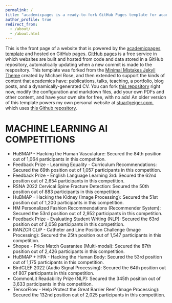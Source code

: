 ```yaml
---
permalink: /
title: "academicpages is a ready-to-fork GitHub Pages template for academic personal websites"
author_profile: true
redirect_from: 
  - /about/
  - /about.html
---
```


This is the front page of a website that is powered by the [academicpages template](https://github.com/academicpages/academicpages.github.io) and hosted on GitHub pages. [GitHub pages](https://pages.github.com) is a free service in which websites are built and hosted from code and data stored in a GitHub repository, automatically updating when a new commit is made to the respository. This template was forked from the [Minimal Mistakes Jekyll Theme](https://mmistakes.github.io/minimal-mistakes/) created by Michael Rose, and then extended to support the kinds of content that academics have: publications, talks, teaching, a portfolio, blog posts, and a dynamically-generated CV. You can fork [this repository](https://github.com/academicpages/academicpages.github.io) right now, modify the configuration and markdown files, add your own PDFs and other content, and have your own site for free, with no ads! An older version of this template powers my own personal website at [stuartgeiger.com](http://stuartgeiger.com), which uses [this Github repository](https://github.com/staeiou/staeiou.github.io).

MACHINE LEARNING AI COMPETITIONS
======
- HuBMAP - Hacking the Human Vasculature: Secured the 84th position out of 1,064 participants in this competition.
- Feedback Prize - Learning Equality - Curriculum Recommendations: Secured the 69th position out of 1,057 participants in this competition.
- Feedback Prize - English Language Learning 3rd: Secured the 62nd position out of 2,654 participants in this competition.
- RSNA 2022 Cervical Spine Fracture Detection: Secured the 50th position out of 883 participants in this competition.
- HuBMAP - Hacking the Kidney (Image Processing): Secured the 51st position out of 1,200 participants in this competition.
- HM Personalized Fashion Recommendations (Recommender System): Secured the 53rd position out of 2,952 participants in this competition.
- Feedback Prize - Evaluating Student Writing (NLP): Secured the 63rd position out of 2,058 participants in this competition.
- RANZCR CLiP - Catheter and Line Position Challenge (Image Processing): Secured the 25th position out of 1,547 participants in this competition.
- Shopee - Price Match Guarantee (Multi-modal): Secured the 87th position out of 2,426 participants in this competition.
- HuBMAP + HPA - Hacking the Human Body: Secured the 53rd position out of 1,175 participants in this competition.
- BirdCLEF 2022 (Audio Signal Processing): Secured the 64th position out of 807 participants in this competition.
- CommonLit Readability Prize (NLP): Secured the 345th position out of 3,633 participants in this competition.
- TensorFlow - Help Protect the Great Barrier Reef (Image Processing): Secured the 132nd position out of 2,025 participants in this competition.
